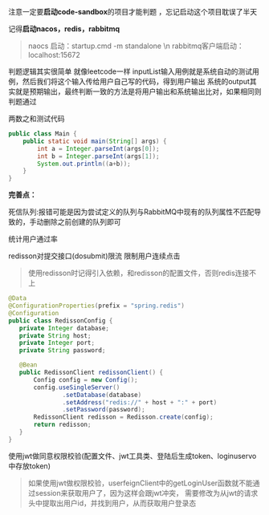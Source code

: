 注意一定要**启动code-sandbox**的项目才能判题 ，忘记启动这个项目耽误了半天

记得**启动nacos，redis，rabbitmq**
>naocs 启动：startup.cmd -m standalone 
> \n
> rabbitmq客户端启动：localhost:15672

判题逻辑其实很简单 就像leetcode一样 inputList输入用例就是系统自动的测试用例，然后我们将这个输入传给用户自己写的代码，得到用户输出
系统的output其实就是预期输出，最终判断一致的方法是将用户输出和系统输出比对，如果相同则判题通过

两数之和测试代码
```java
public class Main {
    public static void main(String[] args) {
        int a = Integer.parseInt(args[0]);
        int b = Integer.parseInt(args[1]);
        System.out.println((a+b));
    }
}
```



**完善点：**

死信队列:报错可能是因为尝试定义的队列与RabbitMQ中现有的队列属性不匹配导致的，手动删除之前创建的队列即可

统计用户通过率

redisson对提交接口(dosubmit)限流 限制用户连续点击
>使用redisson时记得引入依赖，和redisson的配置文件，否则redis连接不上
 ```java
@Data
@ConfigurationProperties(prefix = "spring.redis")
@Configuration
public class RedissonConfig {
    private Integer database;
    private String host;
    private Integer port;
    private String password;

    @Bean
    public RedissonClient redissonClient() {
        Config config = new Config();
        config.useSingleServer()
                .setDatabase(database)
                .setAddress("redis://" + host + ":" + port)
                .setPassword(password);
        RedissonClient redisson = Redisson.create(config);
        return redisson;
    }
}
```

使用jwt做同意权限校验(配置文件、jwt工具类、登陆后生成token、loginuservo中存放token)
>如果使用jwt做权限校验，userfeignClient中的getLoginUser函数就不能通过session来获取用户了，因为这样会跟jwt冲突，
> 需要修改为从jwt的请求头中提取出用户id，并找到用户，从而获取用户登录态



